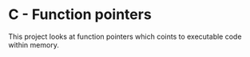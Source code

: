 # C - Function pointers
This project looks at function pointers which coints to executable code within memory.
